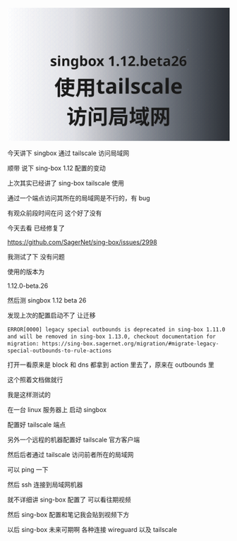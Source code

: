 [![视频讲解](tailscale.svg)](https://www.youtube.com/watch?v=v4QzPy10Pio)

今天讲下 singbox 通过 tailscale 访问局域网

顺带 说下 sing-box 1.12 配置的变动


上次其实已经讲了 sing-box tailscale 使用

通过一个端点访问其所在的局域网是不行的，有 bug

有观众前段时间在问 这个好了没有

今天去看 已经修复了

https://github.com/SagerNet/sing-box/issues/2998

我测试了下 没有问题

使用的版本为

1.12.0-beta.26

然后测 singbox 1.12 beta 26

发现上次的配置启动不了 让迁移

```
ERROR[0000] legacy special outbounds is deprecated in sing-box 1.11.0 and will be removed in sing-box 1.13.0, checkout documentation for migration: https://sing-box.sagernet.org/migration/#migrate-legacy-special-outbounds-to-rule-actions
```

打开一看原来是 block 和 dns 都拿到 action 里去了，原来在 outbounds 里

这个照着文档做就行


我是这样测试的

在一台 linux 服务器上 启动 singbox 

配置好 tailscale 端点

另外一个远程的机器配置好 tailscale 官方客户端

然后后者通过 tailscale 访问前者所在的局域网

可以 ping 一下

然后 ssh 连接到局域网机器

就不详细讲 sing-box 配置了 可以看往期视频

然后 sing-box 配置和笔记我会贴到视频下方

以后 sing-box 未来可期啊 各种连接 wireguard 以及 tailscale 
